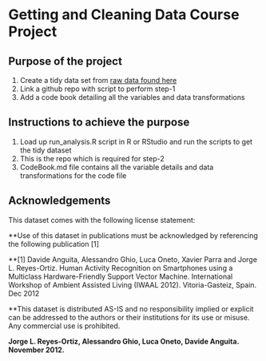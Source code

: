 # Getting and Cleaning Data Course Project

## Purpose of the project

1. Create a tidy data set from [raw data found here](http://archive.ics.uci.edu/ml/datasets/Human+Activity+Recognition+Using+Smartphones)
2. Link a github repo with script to perform step-1
3. Add a code book detailing all the variables and data transformations

## Instructions to achieve the purpose

1. Load up run_analysis.R script in R or RStudio and run the scripts to get the tidy dataset
2. This is the repo which is required for step-2
3. CodeBook.md file contains all the variable details and data transformations for the code file

## Acknowledgements

This dataset comes with the following license statement:

**Use of this dataset in publications must be acknowledged by referencing the following publication [1] 

**[1] Davide Anguita, Alessandro Ghio, Luca Oneto, Xavier Parra and Jorge L. Reyes-Ortiz. Human Activity Recognition on Smartphones using a Multiclass Hardware-Friendly Support Vector Machine. International Workshop of Ambient Assisted Living (IWAAL 2012). Vitoria-Gasteiz, Spain. Dec 2012

**This dataset is distributed AS-IS and no responsibility implied or explicit can be addressed to the authors or their institutions for its use or misuse. Any commercial use is prohibited.

**Jorge L. Reyes-Ortiz, Alessandro Ghio, Luca Oneto, Davide Anguita. November 2012.**
